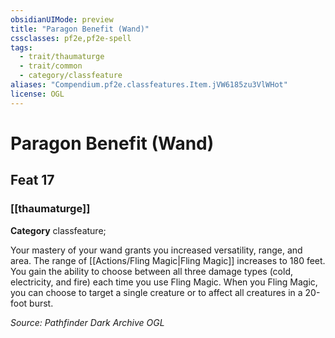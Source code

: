 ```yaml
---
obsidianUIMode: preview
title: "Paragon Benefit (Wand)"
cssclasses: pf2e,pf2e-spell
tags:
  - trait/thaumaturge
  - trait/common
  - category/classfeature
aliases: "Compendium.pf2e.classfeatures.Item.jVW6185zu3VlWHot"
license: OGL
---
```

# Paragon Benefit (Wand)
## Feat 17
### [[thaumaturge]]

**Category** classfeature; 




Your mastery of your wand grants you increased versatility, range, and area. The range of [[Actions/Fling Magic|Fling Magic]] increases to 180 feet. You gain the ability to choose between all three damage types (cold, electricity, and fire) each time you use Fling Magic. When you Fling Magic, you can choose to target a single creature or to affect all creatures in a 20-foot burst.

*Source: Pathfinder Dark Archive*
*OGL*